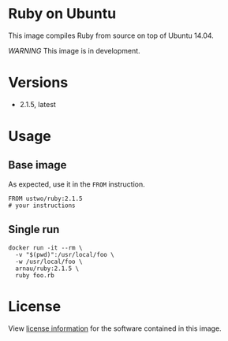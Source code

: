 # Ruby on Ubuntu

This image compiles Ruby from source on top of Ubuntu 14.04.

*WARNING* This image is in development.

# Versions

* 2.1.5, latest


# Usage

## Base image

As expected, use it in the `FROM` instruction.

    FROM ustwo/ruby:2.1.5
    # your instructions

## Single run

    docker run -it --rm \
      -v "$(pwd)":/usr/local/foo \
      -w /usr/local/foo \
      arnau/ruby:2.1.5 \
      ruby foo.rb


# License

View [license information](https://www.ruby-lang.org/en/about/license.txt)
for the software contained in this image.

